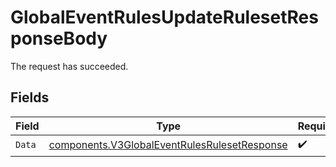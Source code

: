 # GlobalEventRulesUpdateRulesetResponseBody

The request has succeeded.


## Fields

| Field                                                                                                        | Type                                                                                                         | Required                                                                                                     | Description                                                                                                  |
| ------------------------------------------------------------------------------------------------------------ | ------------------------------------------------------------------------------------------------------------ | ------------------------------------------------------------------------------------------------------------ | ------------------------------------------------------------------------------------------------------------ |
| `Data`                                                                                                       | [components.V3GlobalEventRulesRulesetResponse](../../models/components/v3globaleventrulesrulesetresponse.md) | :heavy_check_mark:                                                                                           | N/A                                                                                                          |